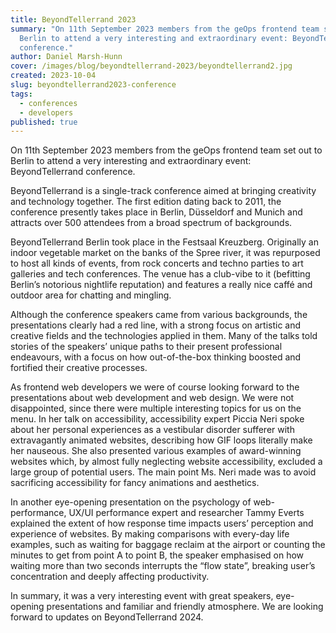 ```yaml
---
title: BeyondTellerrand 2023
summary: "On 11th September 2023 members from the geOps frontend team set out to
  Berlin to attend a very interesting and extraordinary event: BeyondTellerrand
  conference."
author: Daniel Marsh-Hunn
cover: /images/blog/beyondtellerrand-2023/beyondtellerrand2.jpg
created: 2023-10-04
slug: beyondtellerrand2023-conference
tags:
  - conferences
  - developers
published: true
---
```

On 11th September 2023 members from the geOps frontend team set out to Berlin to attend a very interesting and extraordinary event: BeyondTellerrand conference.

BeyondTellerrand is a single-track conference aimed at bringing creativity and technology together. The first edition dating back to 2011, the conference presently takes place in Berlin, Düsseldorf and Munich and attracts over 500 attendees from a broad spectrum of backgrounds.

BeyondTellerrand Berlin took place in the Festsaal Kreuzberg. Originally an indoor vegetable market on the banks of the Spree river, it was repurposed to host all kinds of events, from rock concerts and techno parties to art galleries and tech conferences. The venue has a club-vibe to it (befitting Berlin’s notorious nightlife reputation) and features a really nice caffé and outdoor area for chatting and mingling.

Although the conference speakers came from various backgrounds, the presentations clearly had a red line, with a strong focus on artistic and creative fields and the technologies applied in them. Many of the talks told stories of the speakers’ unique paths to their present professional endeavours, with a focus on how out-of-the-box thinking boosted and fortified their creative processes.

As frontend web developers we were of course looking forward to the presentations about web development and web design. We were not disappointed, since there were multiple interesting topics for us on the menu. 
In her talk on accessibility, accessibility expert Piccia Neri spoke about her personal experiences as a vestibular disorder sufferer with extravagantly animated websites, describing how GIF loops literally make her nauseous. She also presented various examples of award-winning websites which, by almost fully neglecting website accessibility, excluded a large group of potential users. The main point Ms. Neri made was to avoid sacrificing accessibility for fancy animations and aesthetics.

In another eye-opening presentation on the psychology of web-performance, UX/UI performance expert and researcher Tammy Everts explained the extent of how response time impacts users’ perception and experience of websites. By making comparisons with every-day life examples, such as waiting for baggage reclaim at the airport or counting the minutes to get from point A to point B, the speaker emphasised on how waiting more than two seconds interrupts the “flow state”, breaking user’s concentration and deeply affecting productivity.

In summary, it was a very interesting event with great speakers, eye-opening presentations and familiar and friendly atmosphere. We are looking forward to updates on BeyondTellerrand 2024.
